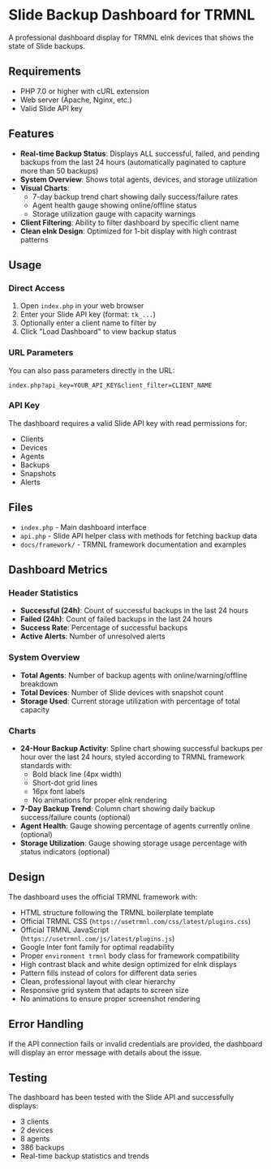 # Slide Backup Dashboard for TRMNL

A professional dashboard display for TRMNL eInk devices that shows the state of Slide backups.

## Requirements

- PHP 7.0 or higher with cURL extension
- Web server (Apache, Nginx, etc.)
- Valid Slide API key

## Features

- **Real-time Backup Status**: Displays ALL successful, failed, and pending backups from the last 24 hours (automatically paginated to capture more than 50 backups)
- **System Overview**: Shows total agents, devices, and storage utilization
- **Visual Charts**: 
  - 7-day backup trend chart showing daily success/failure rates
  - Agent health gauge showing online/offline status
  - Storage utilization gauge with capacity warnings
- **Client Filtering**: Ability to filter dashboard by specific client name
- **Clean eInk Design**: Optimized for 1-bit display with high contrast patterns

## Usage

### Direct Access
1. Open `index.php` in your web browser
2. Enter your Slide API key (format: `tk_...`)
3. Optionally enter a client name to filter by
4. Click "Load Dashboard" to view backup status

### URL Parameters
You can also pass parameters directly in the URL:
```
index.php?api_key=YOUR_API_KEY&client_filter=CLIENT_NAME
```

### API Key
The dashboard requires a valid Slide API key with read permissions for:
- Clients
- Devices
- Agents
- Backups
- Snapshots
- Alerts

## Files

- `index.php` - Main dashboard interface
- `api.php` - Slide API helper class with methods for fetching backup data
- `docs/framework/` - TRMNL framework documentation and examples

## Dashboard Metrics

### Header Statistics
- **Successful (24h)**: Count of successful backups in the last 24 hours
- **Failed (24h)**: Count of failed backups in the last 24 hours
- **Success Rate**: Percentage of successful backups
- **Active Alerts**: Number of unresolved alerts

### System Overview
- **Total Agents**: Number of backup agents with online/warning/offline breakdown
- **Total Devices**: Number of Slide devices with snapshot count
- **Storage Used**: Current storage utilization with percentage of total capacity

### Charts
- **24-Hour Backup Activity**: Spline chart showing successful backups per hour over the last 24 hours, styled according to TRMNL framework standards with:
  - Bold black line (4px width)
  - Short-dot grid lines
  - 16px font labels
  - No animations for proper eInk rendering
- **7-Day Backup Trend**: Column chart showing daily backup success/failure counts (optional)
- **Agent Health**: Gauge showing percentage of agents currently online (optional)
- **Storage Utilization**: Gauge showing storage usage percentage with status indicators (optional)

## Design

The dashboard uses the official TRMNL framework with:
- HTML structure following the TRMNL boilerplate template
- Official TRMNL CSS (`https://usetrmnl.com/css/latest/plugins.css`)
- Official TRMNL JavaScript (`https://usetrmnl.com/js/latest/plugins.js`)
- Google Inter font family for optimal readability
- Proper `environment trmnl` body class for framework compatibility
- High contrast black and white design optimized for eInk displays
- Pattern fills instead of colors for different data series
- Clean, professional layout with clear hierarchy
- Responsive grid system that adapts to screen size
- No animations to ensure proper screenshot rendering

## Error Handling

If the API connection fails or invalid credentials are provided, the dashboard will display an error message with details about the issue.

## Testing

The dashboard has been tested with the Slide API and successfully displays:
- 3 clients
- 2 devices  
- 8 agents
- 386 backups
- Real-time backup statistics and trends
